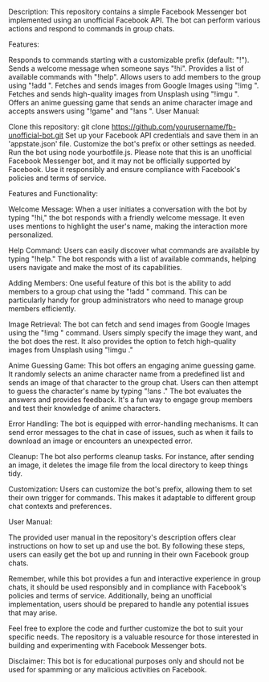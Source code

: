 Description:
This repository contains a simple Facebook Messenger bot implemented using an unofficial Facebook API. The bot can perform various actions and respond to commands in group chats.

Features:

Responds to commands starting with a customizable prefix (default: "!").
Sends a welcome message when someone says "!hi".
Provides a list of available commands with "!help".
Allows users to add members to the group using "!add <memberId>".
Fetches and sends images from Google Images using "!img <imageName>".
Fetches and sends high-quality images from Unsplash using "!imgu <imageName>".
Offers an anime guessing game that sends an anime character image and accepts answers using "!game" and "!ans <your answer>".
User Manual:

Clone this repository: git clone https://github.com/yourusername/fb-unofficial-bot.git
Set up your Facebook API credentials and save them in an 'appstate.json' file.
Customize the bot's prefix or other settings as needed.
Run the bot using node yourbotfile.js.
Please note that this is an unofficial Facebook Messenger bot, and it may not be officially supported by Facebook. Use it responsibly and ensure compliance with Facebook's policies and terms of service.

Features and Functionality:

Welcome Message: When a user initiates a conversation with the bot by typing "!hi," the bot responds with a friendly welcome message. It even uses mentions to highlight the user's name, making the interaction more personalized.

Help Command: Users can easily discover what commands are available by typing "!help." The bot responds with a list of available commands, helping users navigate and make the most of its capabilities.

Adding Members: One useful feature of this bot is the ability to add members to a group chat using the "!add <memberId>" command. This can be particularly handy for group administrators who need to manage group members efficiently.

Image Retrieval: The bot can fetch and send images from Google Images using the "!img <imageName>" command. Users simply specify the image they want, and the bot does the rest. It also provides the option to fetch high-quality images from Unsplash using "!imgu <imageName>."

Anime Guessing Game: This bot offers an engaging anime guessing game. It randomly selects an anime character name from a predefined list and sends an image of that character to the group chat. Users can then attempt to guess the character's name by typing "!ans <your answer>." The bot evaluates the answers and provides feedback. It's a fun way to engage group members and test their knowledge of anime characters.

Error Handling: The bot is equipped with error-handling mechanisms. It can send error messages to the chat in case of issues, such as when it fails to download an image or encounters an unexpected error.

Cleanup: The bot also performs cleanup tasks. For instance, after sending an image, it deletes the image file from the local directory to keep things tidy.

Customization: Users can customize the bot's prefix, allowing them to set their own trigger for commands. This makes it adaptable to different group chat contexts and preferences.

User Manual:

The provided user manual in the repository's description offers clear instructions on how to set up and use the bot. By following these steps, users can easily get the bot up and running in their own Facebook group chats.

Remember, while this bot provides a fun and interactive experience in group chats, it should be used responsibly and in compliance with Facebook's policies and terms of service. Additionally, being an unofficial implementation, users should be prepared to handle any potential issues that may arise.

Feel free to explore the code and further customize the bot to suit your specific needs. The repository is a valuable resource for those interested in building and experimenting with Facebook Messenger bots.

Disclaimer: This bot is for educational purposes only and should not be used for spamming or any malicious activities on Facebook.
